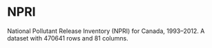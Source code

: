NPRI
====

National Pollutant Release Inventory (NPRI) for Canada, 1993–2012. A dataset with 470641 rows and 81 columns.
